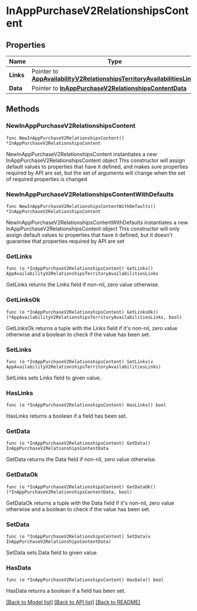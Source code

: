 # InAppPurchaseV2RelationshipsContent

## Properties

Name | Type | Description | Notes
------------ | ------------- | ------------- | -------------
**Links** | Pointer to [**AppAvailabilityV2RelationshipsTerritoryAvailabilitiesLinks**](AppAvailabilityV2RelationshipsTerritoryAvailabilitiesLinks.md) |  | [optional] 
**Data** | Pointer to [**InAppPurchaseV2RelationshipsContentData**](InAppPurchaseV2RelationshipsContentData.md) |  | [optional] 

## Methods

### NewInAppPurchaseV2RelationshipsContent

`func NewInAppPurchaseV2RelationshipsContent() *InAppPurchaseV2RelationshipsContent`

NewInAppPurchaseV2RelationshipsContent instantiates a new InAppPurchaseV2RelationshipsContent object
This constructor will assign default values to properties that have it defined,
and makes sure properties required by API are set, but the set of arguments
will change when the set of required properties is changed

### NewInAppPurchaseV2RelationshipsContentWithDefaults

`func NewInAppPurchaseV2RelationshipsContentWithDefaults() *InAppPurchaseV2RelationshipsContent`

NewInAppPurchaseV2RelationshipsContentWithDefaults instantiates a new InAppPurchaseV2RelationshipsContent object
This constructor will only assign default values to properties that have it defined,
but it doesn't guarantee that properties required by API are set

### GetLinks

`func (o *InAppPurchaseV2RelationshipsContent) GetLinks() AppAvailabilityV2RelationshipsTerritoryAvailabilitiesLinks`

GetLinks returns the Links field if non-nil, zero value otherwise.

### GetLinksOk

`func (o *InAppPurchaseV2RelationshipsContent) GetLinksOk() (*AppAvailabilityV2RelationshipsTerritoryAvailabilitiesLinks, bool)`

GetLinksOk returns a tuple with the Links field if it's non-nil, zero value otherwise
and a boolean to check if the value has been set.

### SetLinks

`func (o *InAppPurchaseV2RelationshipsContent) SetLinks(v AppAvailabilityV2RelationshipsTerritoryAvailabilitiesLinks)`

SetLinks sets Links field to given value.

### HasLinks

`func (o *InAppPurchaseV2RelationshipsContent) HasLinks() bool`

HasLinks returns a boolean if a field has been set.

### GetData

`func (o *InAppPurchaseV2RelationshipsContent) GetData() InAppPurchaseV2RelationshipsContentData`

GetData returns the Data field if non-nil, zero value otherwise.

### GetDataOk

`func (o *InAppPurchaseV2RelationshipsContent) GetDataOk() (*InAppPurchaseV2RelationshipsContentData, bool)`

GetDataOk returns a tuple with the Data field if it's non-nil, zero value otherwise
and a boolean to check if the value has been set.

### SetData

`func (o *InAppPurchaseV2RelationshipsContent) SetData(v InAppPurchaseV2RelationshipsContentData)`

SetData sets Data field to given value.

### HasData

`func (o *InAppPurchaseV2RelationshipsContent) HasData() bool`

HasData returns a boolean if a field has been set.


[[Back to Model list]](../README.md#documentation-for-models) [[Back to API list]](../README.md#documentation-for-api-endpoints) [[Back to README]](../README.md)


